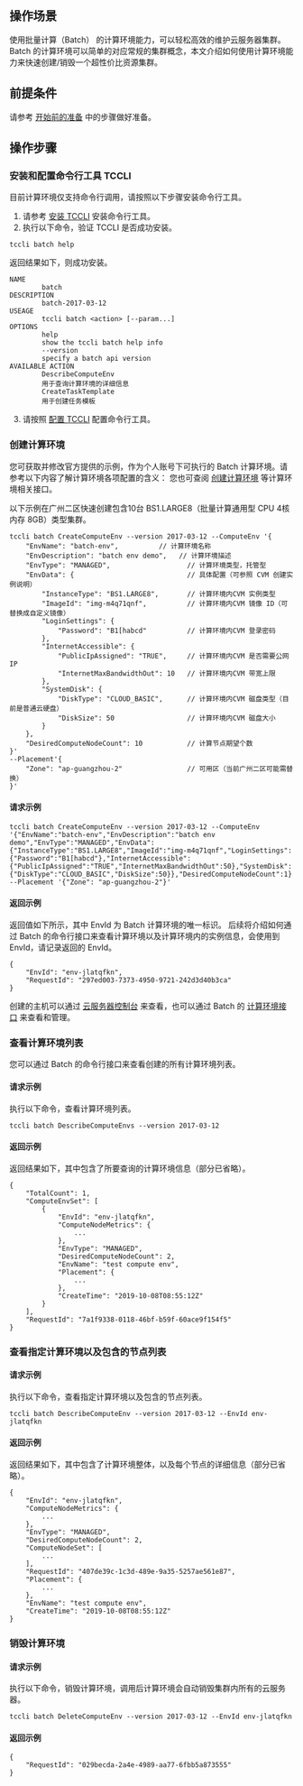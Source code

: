 ## 操作场景
使用批量计算（Batch） 的计算环境能力，可以轻松高效的维护云服务器集群。Batch 的计算环境可以简单的对应常规的集群概念，本文介绍如何使用计算环境能力来快速创建/销毁一个超性价比资源集群。

## 前提条件

请参考 [开始前的准备](https://cloud.tencent.com/document/product/599/10807) 中的步骤做好准备。


## 操作步骤
### 安装和配置命令行工具 TCCLI


<dx-alert infotype="explain" title="">
目前计算环境仅支持命令行调用，请按照以下步骤安装命令行工具。
</dx-alert>


1. 请参考 [安装 TCCLI](https://cloud.tencent.com/document/product/599/10548#.E6.AD.A5.E9.AA.A41-.E5.AE.89.E8.A3.85-tccli) 安装命令行工具。
2. 执行以下命令，验证 TCCLI 是否成功安装。
```
tccli batch help
```
返回结果如下，则成功安装。
```
NAME
        batch
DESCRIPTION
        batch-2017-03-12
USEAGE
        tccli batch <action> [--param...]
OPTIONS
        help
        show the tccli batch help info
        --version
        specify a batch api version
AVAILABLE ACTION
        DescribeComputeEnv
        用于查询计算环境的详细信息
        CreateTaskTemplate
        用于创建任务模板
```
3. 请按照 [配置 TCCLI](https://cloud.tencent.com/document/product/599/10548#.E6.AD.A5.E9.AA.A42-.E9.85.8D.E7.BD.AE-tccli) 配置命令行工具。

### 创建计算环境
您可获取并修改官方提供的示例，作为个人账号下可执行的 Batch 计算环境。请参考以下内容了解计算环境各项配置的含义：
您也可查阅 [创建计算环境](https://cloud.tencent.com/document/api/599/15891) 等计算环境相关接口。

以下示例在广州二区快速创建包含10台 BS1.LARGE8（批量计算通用型 CPU 4核 内存 8GB）类型集群。
```
tccli batch CreateComputeEnv --version 2017-03-12 --ComputeEnv '{
    "EnvName": "batch-env",          // 计算环境名称
    "EnvDescription": "batch env demo",   // 计算环境描述
    "EnvType": "MANAGED",                   // 计算环境类型，托管型
    "EnvData": {                            // 具体配置（可参照 CVM 创建实例说明）
        "InstanceType": "BS1.LARGE8",       // 计算环境内CVM 实例类型
        "ImageId": "img-m4q71qnf",          // 计算环境内CVM 镜像 ID（可替换成自定义镜像）
        "LoginSettings": {
            "Password": "B1[habcd"          // 计算环境内CVM 登录密码
        },
        "InternetAccessible": {
            "PublicIpAssigned": "TRUE",     // 计算环境内CVM 是否需要公网IP
            "InternetMaxBandwidthOut": 10   // 计算环境内CVM 带宽上限
        },
        "SystemDisk": {
            "DiskType": "CLOUD_BASIC",      // 计算环境内CVM 磁盘类型（目前是普通云硬盘）
            "DiskSize": 50                  // 计算环境内CVM 磁盘大小
        }
    },
    "DesiredComputeNodeCount": 10           // 计算节点期望个数
}'
--Placement'{
    "Zone": "ap-guangzhou-2"                // 可用区（当前广州二区可能需替换）
}'
```

#### 请求示例
```
tccli batch CreateComputeEnv --version 2017-03-12 --ComputeEnv '{"EnvName":"batch-env","EnvDescription":"batch env demo","EnvType":"MANAGED","EnvData":{"InstanceType":"BS1.LARGE8","ImageId":"img-m4q71qnf","LoginSettings":{"Password":"B1[habcd"},"InternetAccessible":{"PublicIpAssigned":"TRUE","InternetMaxBandwidthOut":50},"SystemDisk":{"DiskType":"CLOUD_BASIC","DiskSize":50}},"DesiredComputeNodeCount":1}' --Placement '{"Zone": "ap-guangzhou-2"}'
```

#### 返回示例
返回值如下所示，其中 EnvId 为 Batch 计算环境的唯一标识。
后续将介绍如何通过 Batch 的命令行接口来查看计算环境以及计算环境内的实例信息，会使用到 EnvId，请记录返回的 EnvId。
```
{
    "EnvId": "env-jlatqfkn", 
    "RequestId": "297ed003-7373-4950-9721-242d3d40b3ca"
}
```
创建的主机可以通过 [云服务器控制台](https://console.cloud.tencent.com/cvm/index) 来查看，也可以通过 Batch 的 [计算环境接口](https://cloud.tencent.com/document/product/599/15888) 来查看和管理。

### 查看计算环境列表
您可以通过 Batch 的命令行接口来查看创建的所有计算环境列表。
#### 请求示例
执行以下命令，查看计算环境列表。
```
tccli batch DescribeComputeEnvs --version 2017-03-12
```

#### 返回示例
返回结果如下，其中包含了所要查询的计算环境信息（部分已省略）。
```
{
    "TotalCount": 1, 
    "ComputeEnvSet": [
        {
            "EnvId": "env-jlatqfkn", 
            "ComputeNodeMetrics": {
                ...
            }, 
            "EnvType": "MANAGED", 
            "DesiredComputeNodeCount": 2, 
            "EnvName": "test compute env", 
            "Placement": {
                ...
            }, 
            "CreateTime": "2019-10-08T08:55:12Z"
        }
    ], 
    "RequestId": "7a1f9338-0118-46bf-b59f-60ace9f154f5"
}
```


### 查看指定计算环境以及包含的节点列表
#### 请求示例
执行以下命令，查看指定计算环境以及包含的节点列表。
```
tccli batch DescribeComputeEnv --version 2017-03-12 --EnvId env-jlatqfkn
```

#### 返回示例
返回结果如下，其中包含了计算环境整体，以及每个节点的详细信息（部分已省略）。
```
{
    "EnvId": "env-jlatqfkn", 
    "ComputeNodeMetrics": {
        ...
    }, 
    "EnvType": "MANAGED", 
    "DesiredComputeNodeCount": 2, 
    "ComputeNodeSet": [
        ...
    ], 
    "RequestId": "407de39c-1c3d-489e-9a35-5257ae561e87", 
    "Placement": {
        ...
    }, 
    "EnvName": "test compute env", 
    "CreateTime": "2019-10-08T08:55:12Z"
}
```


### 销毁计算环境
#### 请求示例
执行以下命令，销毁计算环境，调用后计算环境会自动销毁集群内所有的云服务器。
```
tccli batch DeleteComputeEnv --version 2017-03-12 --EnvId env-jlatqfkn
```

#### 返回示例
```
{
    "RequestId": "029becda-2a4e-4989-aa77-6fbb5a873555"
}
```
